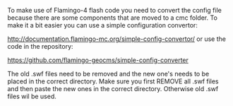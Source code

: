 To make use of Flamingo-4 flash code you need to convert the config file because there are some components that are moved to a cmc folder.
To make it a bit easier you can use a simple configuration convertor:

http://documentation.flamingo-mc.org/simple-config-convertor/
or use the code in the repository:

https://github.com/flamingo-geocms/simple-config-converter

The old .swf files need to be removed and the new one's needs to be placed in the correct directory. Make sure you first REMOVE all .swf files and then paste the new ones in the correct directory. Otherwise old .swf files wil be used.